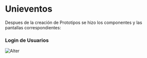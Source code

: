 # Unieventos
Despues de la creación de Prototipos se hizo los componentes y las pantallas correspondientes:
### Login de Usuarios
![Alter](images/login.png)
